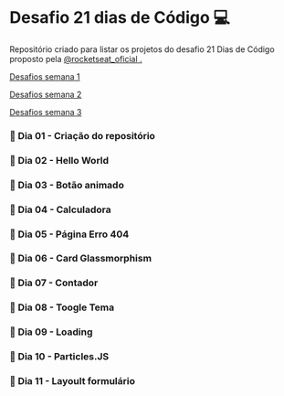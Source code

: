 # Desafio 21 dias de Código 💻
<p>Repositório criado para listar os projetos do desafio 21 Dias de Código proposto pela <a href="https://www.instagram.com/rocketseat_oficial/">@rocketseat_oficial .</a></p>
<p><a href="https://www.instagram.com/p/ChTBg1BpLGU/">Desafios semana 1</a></p>
<p><a href="https://www.instagram.com/p/ChkahuNOLvF/">Desafios semana 2</a></p>
<p><a href="https://www.instagram.com/p/Ch3EOQ0p2sZ/">Desafios semana 3</a></p>

### 📅 Dia 01 - Criação do repositório

### 📅 Dia 02 - Hello World

### 📅 Dia 03 - Botão animado

### 📅 Dia 04 - Calculadora

### 📅 Dia 05 - Página Erro 404

### 📅 Dia 06 - Card Glassmorphism

### 📅 Dia 07 - Contador

### 📅 Dia 08 - Toogle Tema

### 📅 Dia 09 - Loading

### 📅 Dia 10 - Particles.JS

### 📅 Dia 11 - Layoult formulário

